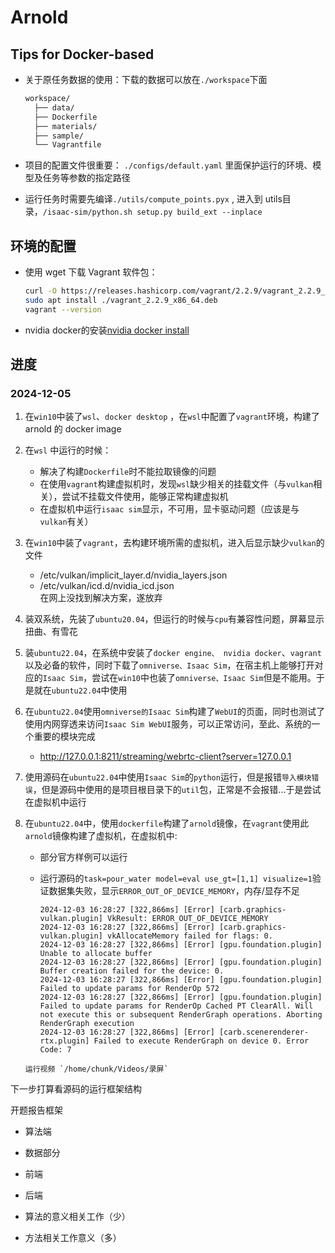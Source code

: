 # Arnold

## Tips for Docker-based

- 关于原任务数据的使用：下载的数据可以放在`./workspace`下面
  
  ```sh
  workspace/
    ├── data/
    ├── Dockerfile
    ├── materials/
    ├── sample/
    └── Vagrantfile
  ```

- 项目的配置文件很重要： `./configs/default.yaml` 里面保护运行的环境、模型及任务等参数的指定路径

- 运行任务时需要先编译`./utils/compute_points.pyx` , 进入到 utils目录，`/isaac-sim/python.sh setup.py build_ext --inplace` 

## 环境的配置

- 使用 wget 下载 Vagrant 软件包：
  
  ```sh
  curl -O https://releases.hashicorp.com/vagrant/2.2.9/vagrant_2.2.9_x86_64.deb
  sudo apt install ./vagrant_2.2.9_x86_64.deb
  vagrant --version
  ```

- nvidia docker的安装[nvidia docker install](https://blog.csdn.net/yiqiedouhao11/article/details/141392752)

## 进度

### 2024-12-05

1. 在`win10`中装了`wsl`、`docker desktop` ，在`wsl`中配置了`vagrant`环境，构建了 arnold 的 docker image

2. 在`wsl` 中运行的时候：
   
   - 解决了构建`Dockerfile`时不能拉取镜像的问题
   - 在使用`vagrant`构建虚拟机时，发现`wsl`缺少相关的挂载文件（与`vulkan`相关），尝试不挂载文件使用，能够正常构建虚拟机
   - 在虚拟机中运行`isaac sim`显示，不可用，显卡驱动问题（应该是与`vulkan`有关）

3. 在`win10`中装了`vagrant`，去构建环境所需的虚拟机，进入后显示缺少`vulkan`的文件
   
   - /etc/vulkan/implicit_layer.d/nvidia_layers.json
   - /etc/vulkan/icd.d/nvidia_icd.json  
     在网上没找到解决方案，遂放弃

4. 装双系统，先装了`ubuntu20.04`，但运行的时候与`cpu`有兼容性问题，屏幕显示扭曲、有雪花

5. 装`ubuntu22.04`，在系统中安装了`docker engine、 nvidia docker`、`vagrant`以及必备的软件，同时下载了`omniverse、Isaac Sim`，在宿主机上能够打开对应的`Isaac Sim`，尝试在`win10`中也装了`omniverse、Isaac Sim`但是不能用。于是就在`ubuntu22.04`中使用

6. 在`ubuntu22.04`使用`omniverse的Isaac Sim`构建了`WebUI`的页面，同时也测试了使用内网穿透来访问`Isaac Sim WebUI`服务，可以正常访问，至此、系统的一个重要的模块完成
   
   - http://127.0.0.1:8211/streaming/webrtc-client?server=127.0.0.1

7. 使用源码在`ubuntu22.04`中使用`Isaac Sim`的`python`运行，但是报错`导入模块错误`，但是源码中使用的是项目根目录下的`util`包，正常是不会报错...于是尝试在虚拟机中运行

8. 在`ubuntu22.04`中，使用`dockerfile`构建了`arnold`镜像，在`vagrant`使用此`arnold`镜像构建了虚拟机，在虚拟机中:
   
   - 部分官方样例可以运行
   
   - 运行源码的`task=pour_water model=eval use_gt=[1,1] visualize=1`验证数据集失败，显示`ERROR_OUT_OF_DEVICE_MEMORY`，内存/显存不足
     
     ```shell
     2024-12-03 16:28:27 [322,866ms] [Error] [carb.graphics-vulkan.plugin] VkResult: ERROR_OUT_OF_DEVICE_MEMORY
     2024-12-03 16:28:27 [322,866ms] [Error] [carb.graphics-vulkan.plugin] vkAllocateMemory failed for flags: 0.
     2024-12-03 16:28:27 [322,866ms] [Error] [gpu.foundation.plugin] Unable to allocate buffer
     2024-12-03 16:28:27 [322,866ms] [Error] [gpu.foundation.plugin] Buffer creation failed for the device: 0.
     2024-12-03 16:28:27 [322,866ms] [Error] [gpu.foundation.plugin] Failed to update params for RenderOp 572
     2024-12-03 16:28:27 [322,866ms] [Error] [gpu.foundation.plugin] Failed to update params for RenderOp Cached PT ClearAll. Will not execute this or subsequent RenderGraph operations. Aborting RenderGraph execution
     2024-12-03 16:28:27 [322,866ms] [Error] [carb.scenerenderer-rtx.plugin] Failed to execute RenderGraph on device 0. Error Code: 7 
     ```
   
   ```
   运行视频 `/home/chunk/Videos/录屏`
   ```

下一步打算看源码的运行框架结构



开题报告框架

- 算法端

- 数据部分

- 前端

- 后端

- 算法的意义相关工作（少）

- 方法相关工作意义（多）

